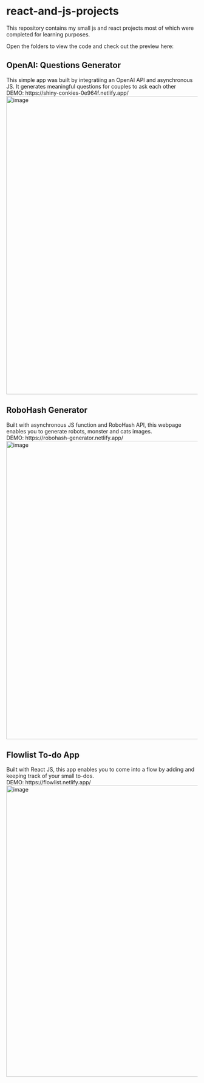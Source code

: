 # react-and-js-projects

 
This repository contains my small js and react projects most of which were completed for learning purposes. 

Open the folders to view the code and check out the preview here: 
<h2>OpenAI: Questions Generator</h2>
This simple app was  built by integratiing an OpenAI API and asynchronous JS. 
It generates meaningful questions for couples to ask each other
<br>DEMO: https://shiny-conkies-0e964f.netlify.app/ 
<img width="786" alt="image" src="https://github.com/georginskaya/Small-JS-and-React-Projects/assets/93949569/4a3b8dd0-b047-41bb-b89a-c35c118a8b33">

<h2>RoboHash Generator</h2>
Built with asynchronous JS function and RoboHash API, this webpage enables you to generate robots, monster and cats images. 
<br>DEMO: https://robohash-generator.netlify.app/ 
<img width="786" alt="image" src="https://github.com/georginskaya/Small-JS-and-React-Projects/assets/93949569/4abd1ed6-1d85-4c45-a0e2-b85e95b397c0">


<h2>Flowlist To-do App</h2>
Built with React JS, this app enables you to come into a flow by adding and keeping track of your small to-dos.
<br>DEMO: https://flowlist.netlify.app/ 

<img width="768" alt="image" src="https://github.com/georginskaya/Small-JS-and-React-Projects/assets/93949569/202cbf80-eb52-43b8-9738-e773bcaeed1e">

